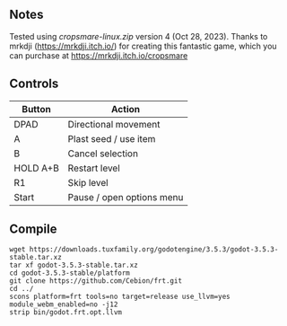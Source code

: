 ## Notes

Tested using *cropsmare-linux.zip* version 4 (Oct 28, 2023). Thanks to mrkdji (https://mrkdji.itch.io/) for creating this fantastic game, which you can purchase at https://mrkdji.itch.io/cropsmare


## Controls

| Button   | Action                    |
| -------- | ------------------------- |
| DPAD     | Directional movement      |
| A        | Plast seed / use item     |
| B        | Cancel selection          |
| HOLD A+B | Restart level             |
| R1       | Skip level                |
| Start    | Pause / open options menu |


## Compile

```shell
wget https://downloads.tuxfamily.org/godotengine/3.5.3/godot-3.5.3-stable.tar.xz  
tar xf godot-3.5.3-stable.tar.xz  
cd godot-3.5.3-stable/platform  
git clone https://github.com/Cebion/frt.git  
cd ../  
scons platform=frt tools=no target=release use_llvm=yes module_webm_enabled=no -j12  
strip bin/godot.frt.opt.llvm
```

